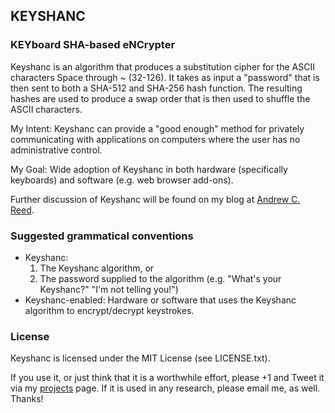 ## KEYSHANC
### KEYboard SHA-based eNCrypter

Keyshanc is an algorithm that produces a substitution cipher for the ASCII characters Space through ~ (32-126). It takes as input a "password" that is then sent to both a SHA-512 and SHA-256 hash function. The resulting hashes are used to produce a swap order that is then used to shuffle the ASCII characters.

My Intent: Keyshanc can provide a "good enough" method for privately communicating with applications on computers where the user has no administrative control.

My Goal: Wide adoption of Keyshanc in both hardware (specifically keyboards) and software (e.g. web browser add-ons).

Further discussion of Keyshanc will be found on my blog at [Andrew C. Reed](http://andrewcreed.com).

### Suggested grammatical conventions

* Keyshanc:
    1. The Keyshanc algorithm, or
    2. The password supplied to the algorithm (e.g. "What's your Keyshanc?" "I'm not telling you!")
* Keyshanc-enabled: Hardware or software that uses the Keyshanc algorithm to encrypt/decrypt keystrokes.

### License

Keyshanc is licensed under the MIT License (see LICENSE.txt).

If you use it, or just think that it is a worthwhile effort, please +1 and Tweet it via my [projects](http://andrewcreed.com/projects.html) page. If it is used in any research, please email me, as well. Thanks!
 
